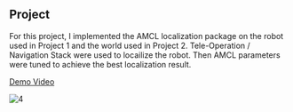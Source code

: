 ## Project

For this project, I implemented the AMCL localization package on the robot used in Project 1 and the world used in Project 2. Tele-Operation / Navigation Stack were used to locailize the robot. Then AMCL parameters were tuned to achieve the best localization result.

[Demo Video](https://www.youtube.com/watch?v=tg1u7yNEZ0c&feature=youtu.be)

![4](https://user-images.githubusercontent.com/44885838/81645707-e7d8f680-93de-11ea-8ee9-fd5af5dc9957.JPG)

